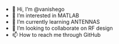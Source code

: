 - 👋 Hi, I’m @vanishego
- 👀 I’m interested in MATLAB
- 🌱 I’m currently learning ANTENNAS
- 💞️ I’m looking to collaborate on RF design
- 📫 How to reach me through GitHub

<!---
vanishego/vanishego is a ✨ special ✨ repository because its `README.md` (this file) appears on your GitHub profile.
You can click the Preview link to take a look at your changes.
--->
